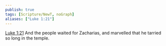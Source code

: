```yaml
---
publish: true
tags: [Scripture/NewT, noGraph]
aliases: ["Luke 1:21"]
---
```

[Luke 1:21](https://churchofjesuschrist.org/study/scriptures/nt/luke/1?lang=eng&id=p21#p21) And the people waited for Zacharias, and marvelled that he tarried so long in the temple.
